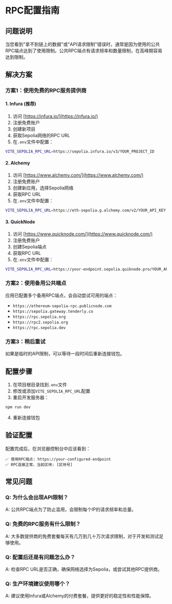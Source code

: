# RPC配置指南

## 问题说明

当您看到"拿不到链上的数据"或"API请求限制"错误时，通常是因为使用的公共RPC端点达到了使用限制。公共RPC端点有请求频率和数量限制，在高峰期容易达到限制。

## 解决方案

### 方案1：使用免费的RPC服务提供商

#### 1. Infura (推荐)
1. 访问 [https://infura.io/](https://infura.io/)
2. 注册免费账户
3. 创建新项目
4. 获取Sepolia网络的RPC URL
5. 在`.env`文件中配置：
```bash
VITE_SEPOLIA_RPC_URL=https://sepolia.infura.io/v3/YOUR_PROJECT_ID
```

#### 2. Alchemy
1. 访问 [https://www.alchemy.com/](https://www.alchemy.com/)
2. 注册免费账户
3. 创建新应用，选择Sepolia网络
4. 获取RPC URL
5. 在`.env`文件中配置：
```bash
VITE_SEPOLIA_RPC_URL=https://eth-sepolia.g.alchemy.com/v2/YOUR_API_KEY
```

#### 3. QuickNode
1. 访问 [https://www.quicknode.com/](https://www.quicknode.com/)
2. 注册免费账户
3. 创建Sepolia端点
4. 获取RPC URL
5. 在`.env`文件中配置：
```bash
VITE_SEPOLIA_RPC_URL=https://your-endpoint.sepolia.quiknode.pro/YOUR_API_KEY/
```

### 方案2：使用备用公共端点

应用已配置多个备用RPC端点，会自动尝试可用的端点：
- `https://ethereum-sepolia-rpc.publicnode.com`
- `https://sepolia.gateway.tenderly.co`
- `https://rpc.sepolia.org`
- `https://rpc2.sepolia.org`
- `https://rpc.sepolia.dev`

### 方案3：稍后重试

如果是临时的API限制，可以等待一段时间后重新连接钱包。

## 配置步骤

1. 在项目根目录找到`.env`文件
2. 修改或添加`VITE_SEPOLIA_RPC_URL`配置
3. 重启开发服务器：
```bash
npm run dev
```
4. 重新连接钱包

## 验证配置

配置完成后，在浏览器控制台中应该看到：
```
✅ 使用RPC端点: https://your-configured-endpoint
✅ RPC连接正常，当前区块: [区块号]
```

## 常见问题

### Q: 为什么会出现API限制？
A: 公共RPC端点为了防止滥用，会限制每个IP的请求频率和总量。

### Q: 免费的RPC服务有什么限制？
A: 大多数提供商的免费套餐每天有几万到几十万次请求限制，对于开发和测试足够使用。

### Q: 配置后还是有问题怎么办？
A: 检查RPC URL是否正确，确保网络选择为Sepolia，或尝试其他RPC提供商。

### Q: 生产环境建议使用哪个？
A: 建议使用Infura或Alchemy的付费套餐，提供更好的稳定性和性能保障。